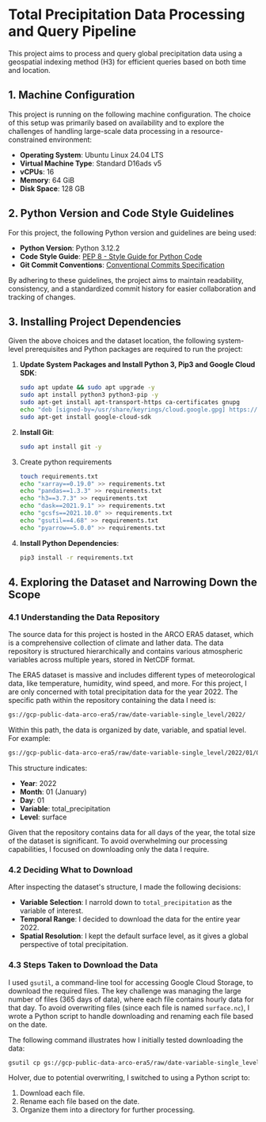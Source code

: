 # Total Precipitation Data Processing and Query Pipeline

This project aims to process and query global precipitation data using a geospatial indexing method (H3) for efficient queries based on both time and location.

## 1. Machine Configuration

This project is running on the following machine configuration. The choice of this setup was primarily based on availability and to explore the challenges of handling large-scale data processing in a resource-constrained environment:

- **Operating System**: Ubuntu Linux 24.04 LTS
- **Virtual Machine Type**: Standard D16ads v5
- **vCPUs**: 16
- **Memory**: 64 GiB
- **Disk Space**: 128 GB

## 2. Python Version and Code Style Guidelines

For this project, the following Python version and guidelines are being used:

- **Python Version**: Python 3.12.2
- **Code Style Guide**: [PEP 8 - Style Guide for Python Code](https://peps.python.org/pep-0008/)
- **Git Commit Conventions**: [Conventional Commits Specification](https://www.conventionalcommits.org/en/v1.0.0/)

By adhering to these guidelines, the project aims to maintain readability, consistency, and a standardized commit history for easier collaboration and tracking of changes.

## 3. Installing Project Dependencies

Given the above choices and the dataset location, the following system-level prerequisites and Python packages are required to run the project:

1. **Update System Packages and Install Python 3, Pip3 and Google Cloud SDK**:
   ```bash
   sudo apt update && sudo apt upgrade -y 
   sudo apt install python3 python3-pip -y
   sudo apt-get install apt-transport-https ca-certificates gnupg
   echo "deb [signed-by=/usr/share/keyrings/cloud.google.gpg] https://packages.cloud.google.com/apt cloud-sdk main" | sudo tee -a /etc/apt/sources.list.d/google-cloud-sdk.list
   sudo apt-get install google-cloud-sdk
    ```
2. **Install Git**:
    ```bash
    sudo apt install git -y
    ```
3. Create python requirements
    ```bash
    touch requirements.txt
    echo "xarray==0.19.0" >> requirements.txt
    echo "pandas==1.3.3" >> requirements.txt
    echo "h3==3.7.3" >> requirements.txt
    echo "dask==2021.9.1" >> requirements.txt
    echo "gcsfs==2021.10.0" >> requirements.txt
    echo "gsutil==4.68" >> requirements.txt
    echo "pyarrow==5.0.0" >> requirements.txt
    ```
4. **Install Python Dependencies**:
    ```bash
    pip3 install -r requirements.txt
    ```


## 4. Exploring the Dataset and Narrowing Down the Scope

### 4.1 Understanding the Data Repository

The source data for this project is hosted in the ARCO ERA5 dataset, which is a comprehensive collection of climate and Iather data. The data repository is structured hierarchically and contains various atmospheric variables across multiple years, stored in NetCDF format.

The ERA5 dataset is massive and includes different types of meteorological data, like temperature, humidity, wind speed, and more. For this project, I are only concerned with total precipitation data for the year 2022. The specific path within the repository containing the data I need is:

```bash
gs://gcp-public-data-arco-era5/raw/date-variable-single_level/2022/
```

Within this path, the data is organized by date, variable, and spatial level. For example:

```bash
gs://gcp-public-data-arco-era5/raw/date-variable-single_level/2022/01/01/total_precipitation/surface.nc
```

This structure indicates:

- **Year**: 2022
- **Month**: 01 (January)
- **Day**: 01
- **Variable**: total_precipitation
- **Level**: surface

Given that the repository contains data for all days of the year, the total size of the dataset is significant. To avoid overwhelming our processing capabilities, I focused on downloading only the data I require.

### 4.2 Deciding What to Download

After inspecting the dataset's structure, I made the following decisions:

- **Variable Selection**: I narroId down to `total_precipitation` as the variable of interest.
- **Temporal Range**: I decided to download the data for the entire year 2022.
- **Spatial Resolution**: I kept the default surface level, as it gives a global perspective of total precipitation.

### 4.3 Steps Taken to Download the Data

I used `gsutil`, a command-line tool for accessing Google Cloud Storage, to download the required files. The key challenge was managing the large number of files (365 days of data), where each file contains hourly data for that day. To avoid overwriting files (since each file is named `surface.nc`), I wrote a Python script to handle downloading and renaming each file based on the date.

The following command illustrates how I initially tested downloading the data:

```bash
gsutil cp gs://gcp-public-data-arco-era5/raw/date-variable-single_level/2022/*/*/total_precipitation/surface.nc .
```

HoIver, due to potential overwriting, I switched to using a Python script to:

1. Download each file.
2. Rename each file based on the date.
3. Organize them into a directory for further processing.
